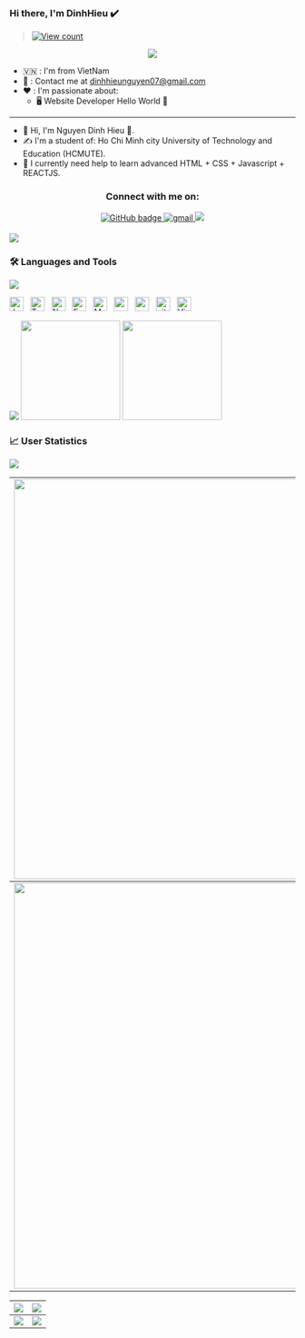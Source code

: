 ### Hi there, I'm DinhHieu ✔️

> [![View count](https://visitcount.itsvg.in/api?id=nguyendinhhieu12345&color=6&icon=0&pretty=true)](https://visitcount.itsvg.in/api?id=nguyendinhhieu12345)


<p align="center" color="#36BCF7FF"><img src="https://readme-typing-svg.herokuapp.com?font=Fira+Code&pause=1000&color=2CF785&width=435&lines=I'm+a+frontend+developer"></p>

- 🇻🇳 : I'm from VietNam
- 📧 : Contact me at [dinhhieunguyen07@gmail.com](mailto:dinhhieunguyen07@gmail.com)
- ❤️ : I'm passionate about:
  - 🖥️ Website Developer
Hello World 👋
----------------------------
- 👋 Hi, I'm Nguyen Dinh Hieu 🌱.
- ✍ I'm a student of: Ho Chi Minh city University of Technology and Education (HCMUTE).
- 🔭 I currently need help to learn advanced HTML + CSS + Javascript + REACTJS.
<h3 align="center">Connect with me on:</h3>
<p align="center">
  <a href="https://github.com/nguyendinhhieu12345">
    <img src="https://img.shields.io/badge/GitHub-100000?style=for-the-badge&logo=github&logoColor=white" alt="GitHub badge" />
  </a>
 <a href="mailto:dinhhieunguyen07@gmail.com?hl=en" target="_blank">
<img src=https://img.shields.io/badge/gmail-%23DC493C.svg?&style=for-the-badge&logo=gmail&logoColor=white alt=gmail style="margin-bottom: 5px;" />
</a> 
  <a href="https://www.facebook.com/foryour.106/"><img src="https://img.shields.io/badge/Facebook-1877F2?style=for-the-badge&logo=facebook&logoColor=white"></a>
</p>

<img src="https://user-images.githubusercontent.com/73097560/115834477-dbab4500-a447-11eb-908a-139a6edaec5c.gif">

### 🛠 Languages and Tools
<img src="https://user-images.githubusercontent.com/73097560/115834477-dbab4500-a447-11eb-908a-139a6edaec5c.gif">

<img src="https://img.shields.io/badge/JavaScript-282C34?logo=javascript&logoColor=F7DF1E" title="JavaScript" height="25"/> &nbsp;
<img src="https://img.shields.io/badge/TypeScript-282C34?logo=typescript&logoColor=3178C6" title="TypeScript" height="25"/> &nbsp;
<img src="https://img.shields.io/badge/Node.js-282C34?logo=node.js&logoColor=00F200" title="Node.js" height="25"/> &nbsp;
<img src="https://img.shields.io/badge/Express-282C34?logo=express&logoColor=FFFFFF" title="Express.js" height="25"/> &nbsp;
<img src="https://img.shields.io/badge/MongoDB-282C34?logo=mongodb&logoColor=47A248" title="MongoDB" height="25"/> &nbsp;
<img src="https://img.shields.io/badge/Postgre%20Sql-282C34?logo=postgresql" title="postgresql" height="25"/> &nbsp;
<img src="https://img.shields.io/badge/Postgre%20Sql-282C34?logo=mysql" title="mysql" height="25"/> &nbsp;
<img src="https://img.shields.io/badge/git-282C34?logo=git&logoColor=F05032" title="git" height="25"/> &nbsp;
<img src="https://img.shields.io/badge/VS%20Code-282C34?logo=visual-studio-code&logoColor=007ACC"  title="Visual Studio Code" height="25"/> &nbsp;

<img src="https://user-images.githubusercontent.com/73097560/115834477-dbab4500-a447-11eb-908a-139a6edaec5c.gif">
<img src="https://github-readme-stats.vercel.app/api?username=nguyendinhhieu12345&show_icons=true&count_private=true&bg_color=30,e96443,904e95&title_color=fff&text_color=fff&include_all_commits=true" height="175">
<img src="https://github-readme-stats.vercel.app/api/top-langs/?username=nguyendinhhieu12345&layout=compact&bg_color=30,e96443,904e95&title_color=fff&text_color=fff" height="175">

### 📈 User Statistics
<img src="https://user-images.githubusercontent.com/73097560/115834477-dbab4500-a447-11eb-908a-139a6edaec5c.gif">

<table>
  <tbody>
    <tr>
      <td>
        <a href="https://github-readme-streak-stats.herokuapp.com/?user=nguyendinhhieu12345">
          <img width="705" src="https://github-readme-streak-stats.herokuapp.com/?user=nguyendinhhieu12345&bg_color=30,e96443,904e95&title_color=fff&text_color=fff&theme=radical&hide_border=true">
        </a>
      </td>
    </tr>
  </tbody>
  <tbody>
    <tr>
      <td>
        <a href="https://github-profile-summary-cards.vercel.app/api/cards/profile-details?username=nguyendinhhieu12345">
          <img width="715" src="https://github-profile-summary-cards.vercel.app/api/cards/profile-details?username=nguyendinhhieu12345&theme=dracula"/>
        </a>
      </td>
    </tr>
  </tbody>
</table>

<table>
  <tbody>
    <tr>
      <th>
        <a href="https://github-profile-summary-cards.vercel.app/api/cards/repos-per-language?username=nguyendinhhieu12345">
          <img src="https://github-profile-summary-cards.vercel.app/api/cards/repos-per-language?username=nguyendinhhieu12345&theme=dracula"/>
        </a>
      </th>
      <th>
        <a href="https://github-profile-summary-cards.vercel.app/api/cards/most-commit-language?username=nguyendinhhieu12345&">
          <img src="https://github-profile-summary-cards.vercel.app/api/cards/most-commit-language?username=nguyendinhhieu12345&theme=dracula"/>
        </a>
      </th>
    </tr>
  </tbody>
  <tbody>
    <tr>
      <td>
        <a href="https://github-profile-summary-cards.vercel.app/api/cards/stats?username=nguyendinhhieu12345">
          <img src="https://github-profile-summary-cards.vercel.app/api/cards/stats?username=nguyendinhhieu12345&theme=dracula"/>
        </a>
      </td>
      <td>
        <a href="https://github-profile-summary-cards.vercel.app/api/cards/productive-time?username=nguyendinhhieu12345">
          <img src="https://github-profile-summary-cards.vercel.app/api/cards/productive-time?username=nguyendinhhieu12345&theme=dracula"/>
        </a>
      </td>
    </tr>
  </tbody>
</table>

